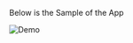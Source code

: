 Below is the Sample of the App

![Demo](https://github.com/nikhilepparla/C-Topics/assets/77914314/b6144ea9-75aa-4331-a584-5ab7f614b81c)
